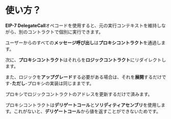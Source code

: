 # 使い方？

**EIP-7 DelegateCall**オペコードを使用すると、元の実行コンテキストを維持しながら、別のコントラクトで個別に実行できます。

ユーザーからのすべての**メッセージ呼び出し**は**プロキシコントラクト**を通過します。

次に、**プロキシコントラクト**はそれらを**ロジックコントラクト**にリダイレクトします。

また、ロジックを**アップグレード**する必要がある場合は、それを**展開**するだけです-**ただし**-プロキシの実装は同じままです。

プロキシでロジックコントラクトのアドレスを更新するだけで済みます。

プロキシコントラクトは**デリゲートコール**と**ソリディティアセンブリ**を使用します。これがないと、**デリゲートコール**から値を返すことができないためです。